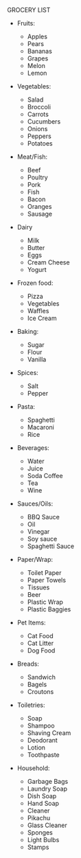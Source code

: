 GROCERY LIST

* Fruits:
    - Apples
    - Pears
    - Bananas
    - Grapes
    - Melon
    - Lemon

* Vegetables:
    - Salad
    - Broccoli
    - Carrots
    - Cucumbers
    - Onions
    - Peppers
    - Potatoes

* Meat/Fish:
    - Beef
    - Poultry
    - Pork
    - Fish
    - Bacon
    - Oranges
    - Sausage

* Dairy
    - Milk
    - Butter
    - Eggs
    - Cream Cheese
    - Yogurt

* Frozen food:
    - Pizza
    - Vegetables
    - Waffles
    - Ice Cream

* Baking:
    - Sugar
    - Flour
    - Vanilla

* Spices:
    - Salt
    - Pepper

* Pasta:
    - Spaghetti
    - Macaroni
    - Rice

* Beverages:
    - Water
    - Juice
    - Soda
      Coffee
    - Tea
    - Wine

* Sauces/Oils:
    - BBQ Sauce
    - Oil
    - Vinegar
    - Soy sauce
    - Spaghetti Sauce

* Paper/Wrap:
    - Toilet Paper
    - Paper Towels
    - Tissues
    - Beer
    - Plastic Wrap
    - Plastic Baggies

* Pet Items:
    - Cat Food
    - Cat Litter
    - Dog Food

* Breads:
    - Sandwich
    - Bagels
    - Croutons

* Toiletries:
    - Soap
    - Shampoo
    - Shaving Cream
    - Deodorant
    - Lotion
    - Toothpaste

* Household:
    - Garbage Bags
    - Laundry Soap
    - Dish Soap
    - Hand Soap
    - Cleaner
    - Pikachu
    - Glass Cleaner
    - Sponges
    - Light Bulbs
    - Stamps
